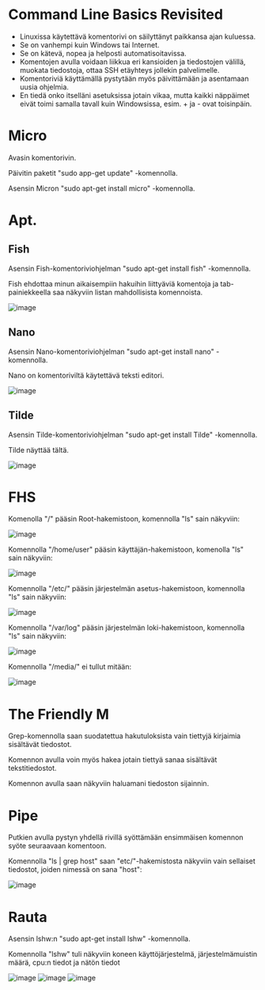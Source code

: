 # Command Line Basics Revisited
- Linuxissa käytettävä komentorivi on säilyttänyt paikkansa ajan kuluessa.
- Se on vanhempi kuin Windows tai Internet.
- Se on kätevä, nopea ja helposti automatisoitavissa.
- Komentojen avulla voidaan liikkua eri kansioiden ja tiedostojen välillä, muokata tiedostoja, ottaa SSH etäyhteys jollekin palvelimelle.
- Komentoriviä käyttämällä pystytään myös päivittämään ja asentamaan uusia ohjelmia.
- En tiedä onko itselläni asetuksissa jotain vikaa, mutta kaikki näppäimet eivät toimi samalla tavall kuin Windowsissa, esim. + ja - ovat toisinpäin.
  
# Micro
Avasin komentorivin.

Päivitin paketit "sudo app-get update" -komennolla.

Asensin Micron "sudo apt-get install micro" -komennolla.

# Apt.

## Fish
Asensin Fish-komentoriviohjelman "sudo apt-get install fish" -komennolla.

Fish ehdottaa minun aikaisempiin hakuihin liittyäviä komentoja ja tab-painiekkeella saa näkyviin listan mahdollisista komennoista.

![image](https://github.com/user-attachments/assets/69897366-0e9f-4201-ad96-53dd46f15916)

## Nano
Asensin Nano-komentoriviohjelman "sudo apt-get install nano" -komennolla.

Nano on komentoriviltä käytettävä teksti editori.

![image](https://github.com/user-attachments/assets/b0817b4a-9e65-4b5e-b984-ec381927d260)

## Tilde
Asensin Tilde-komentoriviohjelman "sudo apt-get install Tilde" -komennolla.

Tilde näyttää tältä.

![image](https://github.com/user-attachments/assets/c9a6ad6e-34f3-497b-8415-13e7277d88c5)
 
# FHS
Komenolla "/" pääsin Root-hakemistoon, komennolla "ls" sain näkyviin:

![image](https://github.com/user-attachments/assets/c3ae0d04-78e6-485b-8b07-0e009ca537b0)

Komennolla "/home/user" pääsin käyttäjän-hakemistoon, komenolla "ls" sain näkyviin:

![image](https://github.com/user-attachments/assets/708ddc9b-b9a6-4ec4-8f45-801e427f192a)

Komennolla "/etc/"  pääsin järjestelmän asetus-hakemistoon, komennolla "ls" sain näkyviin:

![image](https://github.com/user-attachments/assets/81818b6e-32c9-4c2e-aa0b-91effcb42d1a)

Komennolla "/var/log" pääsin järjestelmän loki-hakemistoon, komennolla "ls" sain näkyviin:

![image](https://github.com/user-attachments/assets/066c98a0-d8b3-41fd-972f-e9ac35f3a926)

Komennolla "/media/" ei tullut mitään:

![image](https://github.com/user-attachments/assets/105c0154-d83a-4843-b781-72a53af63bae)

# The Friendly M
Grep-komennolla saan suodatettua hakutuloksista vain tiettyjä kirjaimia sisältävät tiedostot.

Komennon avulla voin myös hakea jotain tiettyä sanaa sisältävät tekstitiedostot.

Komennon avulla saan näkyviin haluamani tiedoston sijainnin.

# Pipe
Putkien avulla pystyn yhdellä rivillä syöttämään ensimmäisen komennon syöte seuraavaan komentoon.

Komennolla "ls | grep host" saan "etc/"-hakemistosta näkyviin vain sellaiset tiedostot, joiden nimessä on sana "host":

![image](https://github.com/user-attachments/assets/a18a99dd-5f11-4e3c-97a9-52ebbbafabef)

# Rauta
Asensin lshw:n "sudo apt-get install lshw" -komennolla.

Komennolla "lshw" tuli näkyviin koneen käyttöjärjestelmä, järjestelmämuistin määrä, cpu:n tiedot ja nätön tiedot

![image](https://github.com/user-attachments/assets/c10a9684-9507-4675-9234-b75256692bf8)
![image](https://github.com/user-attachments/assets/cb79b7aa-6bfc-411a-879b-26964f103c87)
![image](https://github.com/user-attachments/assets/d6479777-05f4-4cb8-8b97-55338b96307a)


